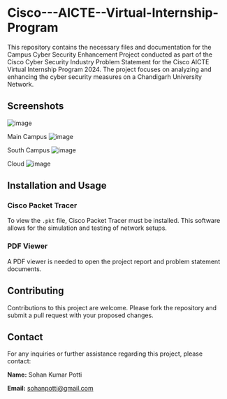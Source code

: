 # Cisco---AICTE--Virtual-Internship-Program
This repository contains the necessary files and documentation for the Campus Cyber Security Enhancement Project conducted as part of the Cisco Cyber Security Industry Problem Statement for the Cisco AICTE Virtual Internship Program 2024. The project focuses on analyzing and enhancing the cyber security measures on a Chandigarh University Network.

## Screenshots
![image](https://github.com/user-attachments/assets/549be055-2050-42bd-8ff0-0d619cd50436)

Main Campus
![image](https://github.com/user-attachments/assets/8ee9c473-113a-48c1-96ed-be6b086d1417)

South Campus
![image](https://github.com/user-attachments/assets/a9dea0ec-3bf5-472b-9a99-1f02c32f709b)

Cloud
![image](https://github.com/user-attachments/assets/0bc03625-43d8-49fd-912c-289cf917e3cc)


## Installation and Usage

### Cisco Packet Tracer
To view the `.pkt` file, Cisco Packet Tracer must be installed. This software allows for the simulation and testing of network setups.

### PDF Viewer
A PDF viewer is needed to open the project report and problem statement documents.

## Contributing

Contributions to this project are welcome. Please fork the repository and submit a pull request with your proposed changes.

## Contact

For any inquiries or further assistance regarding this project, please contact:

**Name:** Sohan Kumar Potti 

**Email:** sohanpotti@gmail.com

